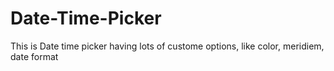 # Date-Time-Picker
This is Date time picker having lots of custome options, like color, meridiem, date format
